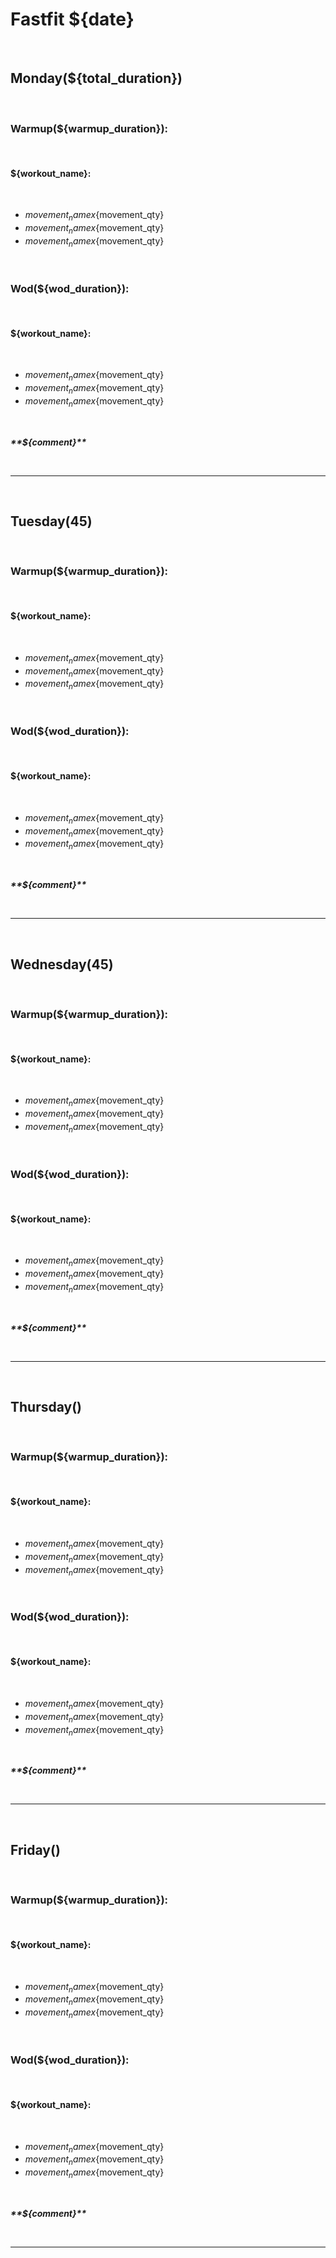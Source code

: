 <!-- --- -->
<!-- title: "FastFit programming default template" -->
<!-- author: "Clinton" -->
<!-- date: 2025-06-19 -->
<!-- subject: "Default template" -->
<!-- lang: en-ZA -->
<!-- --- -->

# Fastfit ${date}

<br />

## Monday(${total_duration})

<br />

### **Warmup(${warmup_duration}):**

<br />

#### **${workout_name}:**

<br />

- ${movement_name} x${movement_qty}
- ${movement_name} x${movement_qty}
- ${movement_name} x${movement_qty}

<br />

### **Wod(${wod_duration}):**

<br />

#### **${workout_name}:**

<br />

- ${movement_name} x${movement_qty}
- ${movement_name} x${movement_qty}
- ${movement_name} x${movement_qty}

<br />

**_\*\*${comment}\*\*_**

<br />

---

<br />

## Tuesday(45)

<br />

### **Warmup(${warmup_duration}):**

<br />

#### **${workout_name}:**

<br />

- ${movement_name} x${movement_qty}
- ${movement_name} x${movement_qty}
- ${movement_name} x${movement_qty}

<br />

### **Wod(${wod_duration}):**

<br />

#### **${workout_name}:**

<br />

- ${movement_name} x${movement_qty}
- ${movement_name} x${movement_qty}
- ${movement_name} x${movement_qty}

<br />

**_\*\*${comment}\*\*_**

<br />

---

<br />

## Wednesday(45)

<br />

### **Warmup(${warmup_duration}):**

<br />

#### **${workout_name}:**

<br />

- ${movement_name} x${movement_qty}
- ${movement_name} x${movement_qty}
- ${movement_name} x${movement_qty}

<br />

### **Wod(${wod_duration}):**

<br />

#### **${workout_name}:**

<br />

- ${movement_name} x${movement_qty}
- ${movement_name} x${movement_qty}
- ${movement_name} x${movement_qty}

<br />

**_\*\*${comment}\*\*_**

<br />

---

<br />

## Thursday()

<br />

### **Warmup(${warmup_duration}):**

<br />

#### **${workout_name}:**

<br />

- ${movement_name} x${movement_qty}
- ${movement_name} x${movement_qty}
- ${movement_name} x${movement_qty}

<br />

### **Wod(${wod_duration}):**

<br />

#### **${workout_name}:**

<br />

- ${movement_name} x${movement_qty}
- ${movement_name} x${movement_qty}
- ${movement_name} x${movement_qty}

<br />

**_\*\*${comment}\*\*_**

<br />

---

<br />

## Friday()

<br />

### **Warmup(${warmup_duration}):**

<br />

#### **${workout_name}:**

<br />

- ${movement_name} x${movement_qty}
- ${movement_name} x${movement_qty}
- ${movement_name} x${movement_qty}

<br />

### **Wod(${wod_duration}):**

<br />

#### **${workout_name}:**

<br />

- ${movement_name} x${movement_qty}
- ${movement_name} x${movement_qty}
- ${movement_name} x${movement_qty}

<br />

**_\*\*${comment}\*\*_**

<br />

---
